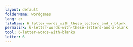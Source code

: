 ```yaml
---
layout: default
folderName: wordgames
lang: en
fileName: 6_letter_words_with_these_letters_and_a_blank
permalink: 6-letter-words-with-these-letters-and-a-blank
tool: 6-letter-words-with-blanks
letter: 6
---
```

